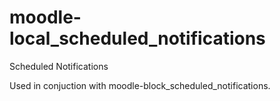# moodle-local_scheduled_notifications
Scheduled Notifications

Used in conjuction with moodle-block_scheduled_notifications.
